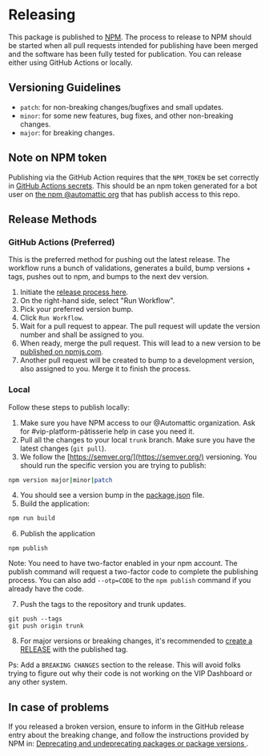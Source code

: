 # Releasing

This package is published to [NPM](https://www.npmjs.com/package/@automattic/vip-design-system). The process to release to NPM should be started when all pull requests intended for publishing have been merged and the software has been fully tested for publication. You can release either using GitHub Actions or locally.

## Versioning Guidelines

- `patch`: for non-breaking changes/bugfixes and small updates.
- `minor`: for some new features, bug fixes, and other non-breaking changes.
- `major`: for breaking changes.

## Note on NPM token

Publishing via the GitHub Action requires that the `NPM_TOKEN` be set correctly in [GitHub Actions secrets](https://github.com/Automattic/vip-design-system/settings/secrets/actions). This should be an npm token generated for a bot user on [the npm @automattic org](https://www.npmjs.com/settings/automattic) that has publish access to this repo.

## Release Methods

### GitHub Actions (Preferred)

This is the preferred method for pushing out the latest release. The workflow runs a bunch of validations, generates a build, bump versions + tags, pushes out to npm, and bumps to the next dev version.

1. Initiate the [release process here](https://github.com/Automattic/vip-design-system/actions/workflows/npm-prepare-release.yml).
1. On the right-hand side, select "Run Workflow".
1. Pick your preferred version bump.
1. Click `Run Workflow`.
1. Wait for a pull request to appear. The pull request will update the version number and shall be assigned to you.
1. When ready, merge the pull request. This will lead to a new version to be [published on npmjs.com](https://www.npmjs.com/package/@automattic/vip-design-system).
1. Another pull request will be created to bump to a development version, also assigned to you. Merge it to finish the process.

### Local

Follow these steps to publish locally:

1. Make sure you have NPM access to our @Automattic organization. Ask for #vip-platform-pâtisserie help in case you need it.
2. Pull all the changes to your local `trunk` branch. Make sure you have the latest changes (`git pull`).
3. We follow the [https://semver.org/](https://semver.org/) versioning. You should run the specific version you are trying to publish:

```bash
npm version major|minor|patch
```

4. You should see a version bump in the [package.json](https://github.com/Automattic/vip-design-system/blob/trunk/package.json) file.
5. Build the application:

```bash
npm run build
```

6. Publish the application

```
npm publish
```

Note: You need to have two-factor enabled in your npm account. The publish command will request a two-factor code to complete the publishing process. You can also add `--otp=CODE` to the `npm publish` command if you already have the code.

7. Push the tags to the repository and trunk updates.

```
git push --tags
git push origin trunk
```

8. For major versions or breaking changes, it's recommended to [create a RELEASE](https://github.com/Automattic/vip-design-system/releases) with the published tag.

Ps: Add a `BREAKING CHANGES` section to the release. This will avoid folks trying to figure out why their code is not working on the VIP Dashboard or any other system.

## In case of problems

If you released a broken version, ensure to inform in the GitHub release entry about the breaking change, and follow the instructions provided by NPM in: [Deprecating and undeprecating packages or package versions
](https://docs.npmjs.com/deprecating-and-undeprecating-packages-or-package-versions).
